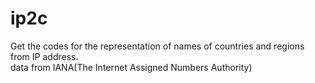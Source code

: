 # ip2c

Get the codes for the representation of names of countries and regions from IP address.  
data from IANA(The Internet Assigned Numbers Authority)  
